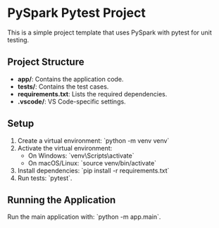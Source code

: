 # PySpark Pytest Project

This is a simple project template that uses PySpark with pytest for unit testing.

## Project Structure

- **app/**: Contains the application code.
- **tests/**: Contains the test cases.
- **requirements.txt**: Lists the required dependencies.
- **.vscode/**: VS Code-specific settings.

## Setup

1. Create a virtual environment: \`python -m venv venv\`
2. Activate the virtual environment:
    - On Windows: \`venv\Scripts\activate\`
    - On macOS/Linux: \`source venv/bin/activate\`
3. Install dependencies: \`pip install -r requirements.txt\`
4. Run tests: \`pytest\`.

## Running the Application

Run the main application with:
\`python -m app.main\`.